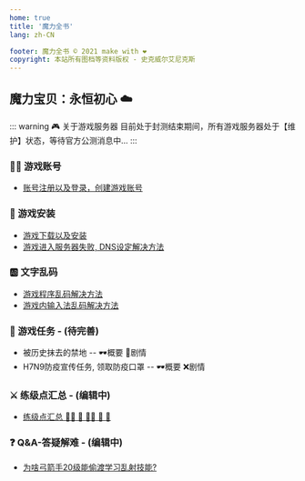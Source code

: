 ```yaml
---
home: true
title: '魔力全书'
lang: zh-CN

footer: 魔力全书 © 2021 make with ❤️
copyright: 本站所有图档等资料版权 - 史克威尔艾尼克斯
---
```



## 魔力宝贝：永恒初心 :cloud:

<Valine />

::: warning 🎮 关于游戏服务器
目前处于封测结束期间，所有游戏服务器处于【维护】状态，等待官方公测消息中...
:::

### :sassy_man: 游戏账号

- [账号注册以及登录，创建游戏账号](guides/register)

### :book: 游戏安装

- [游戏下载以及安装](guides/install)
- [游戏进入服务器失败, DNS设定解决方法](guides/dns)

### :ab: 文字乱码

- [游戏程序乱码解决方法](guides/locale)
- [游戏内输入法乱码解决方法](guides/input)

### :scroll: 游戏任务 - (待完善)

- 被历史抹去的禁地 -- 
<Popup url="/tasks/1">🕶️概要</Popup> 
<Popup url="/tasks/1_details">🥽剧情</Popup>
- H7N9防疫宣传任务, 领取防疫口罩 --
<Popup url="/tasks/2">🕶️概要</Popup>
:x:剧情

### :crossed_swords: 练级点汇总 - (编辑中)

- [练级点汇总 🧙‍♂️ 🦸 🧙‍♀️ 🧝 🦹](/leveling)


### :question: Q&A-答疑解难 - (编辑中)

- [为啥弓箭手20级能偷渡学习乱射技能?](about/archer_smuggling)
